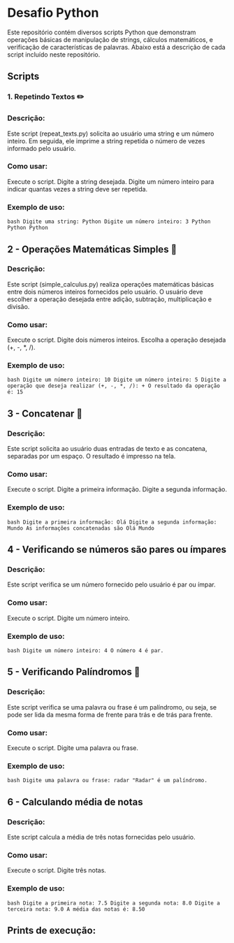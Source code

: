 # Desafio Python
Este repositório contém diversos scripts Python que demonstram operações básicas de manipulação de strings, cálculos matemáticos, e verificação de características de palavras. Abaixo está a descrição de cada script incluído neste repositório.

## Scripts

### 1. Repetindo Textos ✏️

### Descrição: 

Este script (repeat_texts.py) solicita ao usuário uma string e um número inteiro. Em seguida, ele imprime a string repetida o número de vezes informado pelo usuário.

### Como usar:

Execute o script.
Digite a string desejada.
Digite um número inteiro para indicar quantas vezes a string deve ser repetida.

### Exemplo de uso:

``bash
Digite uma string: Python
Digite um número inteiro: 3
Python Python Python 
``

## 2 - Operações Matemáticas Simples 📐

### Descrição:

Este script (simple_calculus.py) realiza operações matemáticas básicas entre dois números inteiros fornecidos pelo usuário. O usuário deve escolher a operação desejada entre adição, subtração, multiplicação e divisão.

### Como usar:

Execute o script.
Digite dois números inteiros.
Escolha a operação desejada (+, -, *, /).

### Exemplo de uso:
``bash
Digite um número inteiro: 10
Digite um número inteiro: 5
Digite a operação que deseja realizar (+, -, *, /): +
O resultado da operação é: 15
``

## 3 - Concatenar 🧮

### Descrição:
Este script solicita ao usuário duas entradas de texto e as concatena, separadas por um espaço. O resultado é impresso na tela.

### Como usar:

Execute o script.
Digite a primeira informação.
Digite a segunda informação.

### Exemplo de uso:

``bash
Digite a primeira informação: Olá
Digite a segunda informação: Mundo
As informações concatenadas são Olá Mundo
``

## 4 - Verificando se números são pares ou ímpares

### Descrição:

Este script verifica se um número fornecido pelo usuário é par ou ímpar.

### Como usar:

Execute o script.
Digite um número inteiro.

### Exemplo de uso:

``bash
Digite um número inteiro: 4
O número 4 é par.
``

## 5 - Verificando Palíndromos 🔄

### Descrição: 

Este script verifica se uma palavra ou frase é um palíndromo, ou seja, se pode ser lida da mesma forma de frente para trás e de trás para frente.

### Como usar:

Execute o script.
Digite uma palavra ou frase.

### Exemplo de uso:

``bash
Digite uma palavra ou frase: radar
"Radar" é um palíndromo.
``
## 6 - Calculando média de notas

### Descrição:

Este script calcula a média de três notas fornecidas pelo usuário.

### Como usar:

Execute o script.
Digite três notas.

### Exemplo de uso:

``bash
Digite a primeira nota: 7.5
Digite a segunda nota: 8.0
Digite a terceira nota: 9.0
A média das notas é: 8.50
``

## Prints de execução:

